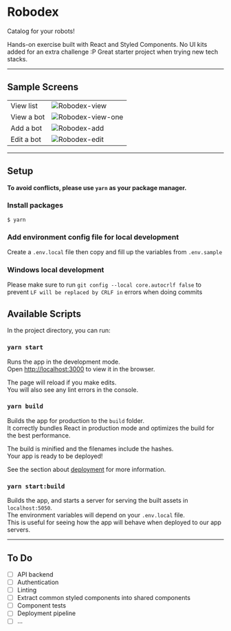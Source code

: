 # Robodex

Catalog for your robots!

Hands-on exercise built with React and Styled Components. No UI kits added for an extra challenge :P Great starter project when trying new tech stacks.

---

## Sample Screens

|            |                                                                       |
| ---------- | --------------------------------------------------------------------- |
| View list  | ![Robodex-view](https://i.ibb.co/R6Q6Zf4/robodex-view-v2.png)         |
| View a bot | ![Robodex-view-one](https://i.ibb.co/2vZdGnG/robodex-view-one-v2.png) |
| Add a bot  | ![Robodex-add](https://i.ibb.co/qM5pT59/robodex-add.png)              |
| Edit a bot | ![Robodex-edit](https://i.ibb.co/3fnyCT9/robodex-edit.png)            |

---

## Setup

**To avoid conflicts, please use `yarn` as your package manager.**

### Install packages

```console
$ yarn
```

### Add environment config file for local development

Create a `.env.local` file then copy and fill up the variables from `.env.sample`

### Windows local development

Please make sure to run `git config --local core.autocrlf false` to prevent `LF will be replaced by CRLF in` errors when doing commits

## Available Scripts

In the project directory, you can run:

### `yarn start`

Runs the app in the development mode.\
Open [http://localhost:3000](http://localhost:3000) to view it in the browser.

The page will reload if you make edits.\
You will also see any lint errors in the console.

### `yarn build`

Builds the app for production to the `build` folder.\
It correctly bundles React in production mode and optimizes the build for the best performance.

The build is minified and the filenames include the hashes.\
Your app is ready to be deployed!

See the section about [deployment](https://facebook.github.io/create-react-app/docs/deployment) for more information.

### `yarn start:build`

Builds the app, and starts a server for serving the built assets in `localhost:5050`.\
The environment variables will depend on your `.env.local` file.\
This is useful for seeing how the app will behave when deployed to our app servers.

---

## To Do

- [ ] API backend
- [ ] Authentication
- [ ] Linting
- [ ] Extract common styled components into shared components
- [ ] Component tests
- [ ] Deployment pipeline
- [ ] ...
